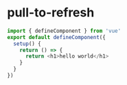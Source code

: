 # pull-to-refresh <DemoView />``` javascriptimport { defineComponent } from 'vue'
export default defineComponent({
  setup() {
    return () => {
      return <h1>hello world</h1>
    }
  }
})```